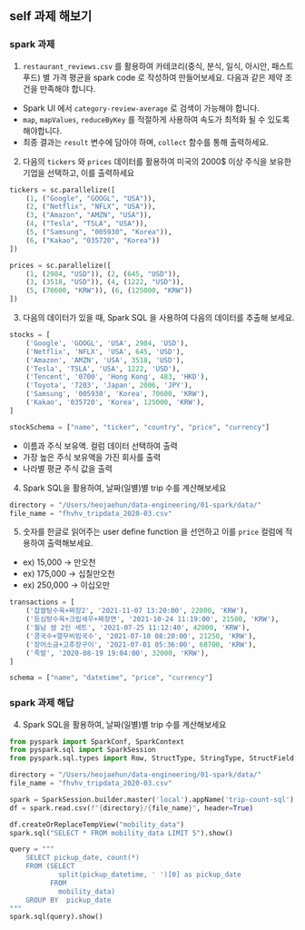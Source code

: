 ## self 과제 해보기
### spark 과제 
1. `restaurant_reviews.csv` 를 활용하여 카테코리(중식, 분식, 일식, 아시안, 패스트푸드) 별 가격 평균을 spark code 로 작성하여 만들어보세요. 다음과 같은 제약 조건을 만족해야 합니다.
  - Spark UI 에서 `category-review-average` 로 검색이 가능해야 합니다.
  - `map`, `mapValues`, `reduceByKey` 를 적절하게 사용하여 속도가 최적화 될 수 있도록 해야합니다.
  - 최종 결과는 `result` 변수에 담아야 하며, `collect` 함수를 통해 출력하세요.

2. 다음의 `tickers` 와 `prices` 데이터를 활용하여 미국의 2000$ 이상 주식을 보유한 기업을 선택하고, 이를 출력하세요
~~~python
tickers = sc.parallelize([
    (1, ("Google", "GOOGL", "USA")),
    (2, ("Netflix", "NFLX", "USA")),
    (3, ("Amazon", "AMZN", "USA")),
    (4, ("Tesla", "TSLA", "USA")),
    (5, ("Samsung", "005930", "Korea")),
    (6, ("Kakao", "035720", "Korea"))
])

prices = sc.parallelize([
    (1, (2984, "USD")), (2, (645, "USD")),
    (3, (3518, "USD")), (4, (1222, "USD")),
    (5, (70600, "KRW")), (6, (125000, "KRW"))
])
~~~

3. 다음의 데이터가 있을 때, Spark SQL 을 사용하여 다음의 데이터를 추출해 보세요.
~~~python
stocks = [
    ('Google', 'GOOGL', 'USA', 2984, 'USD'),
    ('Netflix', 'NFLX', 'USA', 645, 'USD'),
    ('Amazon', 'AMZN', 'USA', 3518, 'USD'),
    ('Tesla', 'TSLA', 'USA', 1222, 'USD'),
    ('Tencent', '0700', 'Hong Kong', 483, 'HKD'),
    ('Toyota', '7203', 'Japan', 2006, 'JPY'),
    ('Samsung', '005930', 'Korea', 70600, 'KRW'),
    ('Kakao', '035720', 'Korea', 125000, 'KRW'),
]

stockSchema = ["name", "ticker", "country", "price", "currency"]
~~~
- 이름과 주식 보유액. 컬럼 데이터 선택하여 출력
- 가장 높은 주식 보유액을 가진 회사를 출력
- 나라별 평균 주식 값을 출력

4. Spark SQL을 활용하여, 날짜(일별)별 trip 수를 계산해보세요
~~~python
directory = "/Users/heojaehun/data-engineering/01-spark/data/"
file_name = "fhvhv_tripdata_2020-03.csv"
~~~

5. 숫자를 한글로 읽어주는 user define function 을 선언하고 이를 `price` 컬럼에 적용하여 출력해보세요.
- ex) 15,000  -> 만오천
- ex) 175,000 -> 십칠만오천
- ex) 250,000 -> 이십오만 

~~~python
transactions = [
    ('찹쌀탕수육+짜장2', '2021-11-07 13:20:00', 22000, 'KRW'),
    ('등심탕수육+크립새우+짜장면', '2021-10-24 11:19:00', 21500, 'KRW'),
    ('월남 쌈 2인 세트', '2021-07-25 11:12:40', 42000, 'KRW'),
    ('콩국수+열무비빔국수', '2021-07-10 08:20:00', 21250, 'KRW'),
    ('장어소금+고추장구이', '2021-07-01 05:36:00', 68700, 'KRW'),
    ('족발', '2020-08-19 19:04:00', 32000, 'KRW'),
]

schema = ["name", "datetime", "price", "currency"]
~~~


### spark 과제 해답

4. Spark SQL을 활용하여, 날짜(일별)별 trip 수를 계산해보세요
~~~python
from pyspark import SparkConf, SparkContext
from pyspark.sql import SparkSession
from pyspark.sql.types import Row, StructType, StringType, StructField, IntegerType

directory = "/Users/heojaehun/data-engineering/01-spark/data/"
file_name = "fhvhv_tripdata_2020-03.csv"

spark = SparkSession.builder.master('local').appName('trip-count-sql').getOrCreate()
df = spark.read.csv(f"{directory}/{file_name}", header=True)

df.createOrReplaceTempView("mobility_data")
spark.sql("SELECT * FROM mobility_data LIMIT 5").show()

query = """
    SELECT pickup_date, count(*) 
    FROM (SELECT 
            split(pickup_datetime, ' ')[0] as pickup_date
          FROM
            mobility_data)
    GROUP BY  pickup_date
"""
spark.sql(query).show()
~~~